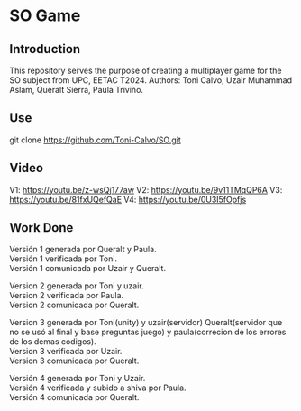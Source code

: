 # SO Game
## Introduction
This repository serves the purpose of creating a multiplayer game for the SO subject from UPC, EETAC T2024.
Authors: Toni Calvo, Uzair Muhammad Aslam, Queralt Sierra, Paula Triviño.
## Use
git clone https://github.com/Toni-Calvo/SO.git
## Video
V1: https://youtu.be/z-wsQj177aw
V2: https://youtu.be/9v11TMqQP6A
V3: https://youtu.be/81fxUQefQaE
V4: https://youtu.be/0U3I5fOpfjs
## Work Done
Versión 1 generada por Queralt y Paula.<br>
Versión 1 verificada por Toni.<br>
Versión 1 comunicada por Uzair y Queralt.<br> 

Version 2 generada por Toni y uzair.<br>
Version 2 verificada por Paula.<br>
Version 2 comunicada por Queralt.<br>

Version 3 generada por Toni(unity) y uzair(servidor) Queralt(servidor que no se usó al final y base preguntas juego) y paula(correcion de los errores de los demas codigos).<br>
Version 3 verificada por Uzair.<br>
Version 3 comunicada por Queralt.<br>

Versión 4 generada por Toni y Uzair.<br>
Versión 4 verificada y subido a shiva por Paula.<br>
Versión 4 comunicada por Queralt.<br> 
